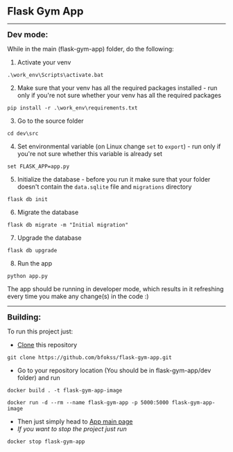 <font size="+2"><b> Flask Gym App</b> </font>

<hr>

<font size="+1"><b>Dev mode:</b></font>

While in the main (flask-gym-app) folder, do the following:
1. Activate your venv
```
.\work_env\Scripts\activate.bat
```
2. Make sure that your venv has all the required packages installed - run only if you're not sure whether your venv has all the required packages
```
pip install -r .\work_env\requirements.txt
``` 
3. Go to the source folder
```
cd dev\src
```
4. Set environmental variable (on Linux change `set` to `export`) - run only if you're not sure whether this variable is already set
```
set FLASK_APP=app.py
```
5. Initialize the database - before you run it make sure that your folder doesn't contain the `data.sqlite` file and `migrations` directory
```
flask db init
```
6. Migrate the database
```
flask db migrate -m "Initial migration"
```
7. Upgrade the database
```
flask db upgrade
```
8. Run the app
```
python app.py
```
The app should be running in developer mode, which results in it refreshing every time you make any change(s) in the code :)
<hr>
<font size="+1"><b>Building:</b></font>

To run this project just:
- [Clone](https://docs.github.com/en/repositories/creating-and-managing-repositories/cloning-a-repository) this repository
``` 
git clone https://github.com/bfokss/flask-gym-app.git
```
- Go to your repository location (You should be in flask-gym-app/dev folder) and run
```
docker build . -t flask-gym-app-image
```
```
docker run -d --rm --name flask-gym-app -p 5000:5000 flask-gym-app-image
```
- Then just simply head to [App main page](http://localhost:5000/)
- *If you want to stop the project just run*
```
docker stop flask-gym-app
```